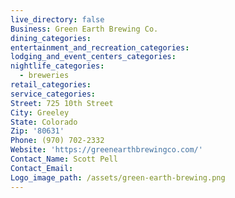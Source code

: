 ```yaml
---
live_directory: false
Business: Green Earth Brewing Co.
dining_categories:
entertainment_and_recreation_categories:
lodging_and_event_centers_categories:
nightlife_categories:
  - breweries
retail_categories:
service_categories:
Street: 725 10th Street
City: Greeley
State: Colorado
Zip: '80631'
Phone: (970) 702-2332
Website: 'https://greenearthbrewingco.com/'
Contact_Name: Scott Pell
Contact_Email:
Logo_image_path: /assets/green-earth-brewing.png
---
```



